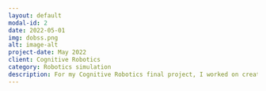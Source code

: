 ```yaml
---
layout: default
modal-id: 2
date: 2022-05-01
img: dobss.png
alt: image-alt
project-date: May 2022
client: Cognitive Robotics
category: Robotics simulation
description: For my Cognitive Robotics final project, I worked on creating simulations of multi-agent systems whose aim was to patrol a house. We use game theory, and specifically Stackerlberg games to frame our project, and solved for the optimal policies using a Decomposed Optimized Bayesian Stackelberg Solver.
---
```

